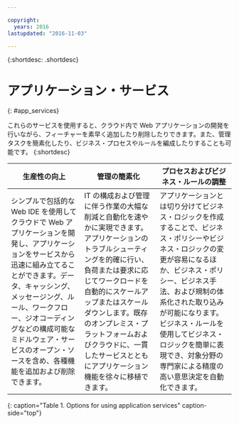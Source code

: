 ```yaml
---

copyright:
  years: 2016
lastupdated: "2016-11-03"

---
```



{:shortdesc: .shortdesc}

# アプリケーション・サービス
{: #app_services}

これらのサービスを使用すると、クラウド内で Web アプリケーションの開発を行いながら、フィーチャーを素早く追加したり削除したりできます。また、管理タスクを簡素化したり、ビジネス・プロセスやルールを編成したりすることも可能です。
{:shortdesc}


生産性の向上 | 管理の簡素化 | プロセスおよびビジネス・ルールの調整
--- | --- | ---
シンプルで包括的な Web IDE を使用してクラウドで Web アプリケーションを開発し、アプリケーションをサービスから迅速に組み立てることができます。データ、キャッシング、メッセージング、ルール、ワークフロー、ジオコーディングなどの構成可能なミドルウェア・サービスのオープン・ソースを含め、各種機能を追加および削除できます。 | IT の構成および管理に伴う作業の大幅な削減と自動化を速やかに実現できます。アプリケーションのトラブルシューティングを的確に行い、負荷または要求に応じてワークロードを自動的にスケールアップまたはスケールダウンします。既存のオンプレミス・プラットフォームおよびクラウドに、一貫したサービスとともにアプリケーション機能を徐々に移植できます。 | アプリケーションとは切り分けてビジネス・ロジックを作成することで、ビジネス・ポリシーやビジネス・ロジックの変更が容易になるほか、ビジネス・ポリシー、ビジネス手法、および規制の体系化された取り込みが可能になります。ビジネス・ルールを使用してビジネス・ロジックを簡単に表現でき、対象分野の専門家による精度の高い意思決定を自動化できます。
{: caption="Table 1. Options for using application services" caption-side="top"}
